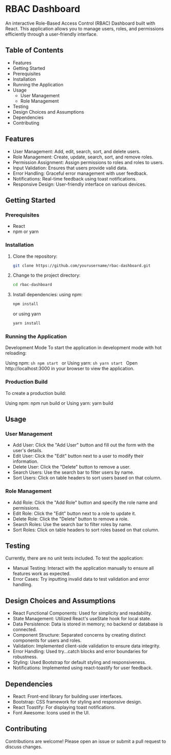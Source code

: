 # RBAC Dashboard

An interactive Role-Based Access Control (RBAC) Dashboard built with React. This application allows you to manage users, roles, and permissions efficiently through a user-friendly interface.

## Table of Contents
- Features
- Getting Started
- Prerequisites
- Installation
- Running the Application
- Usage
    - User Management
    - Role Management
- Testing
- Design Choices and Assumptions
- Dependencies
- Contributing

## Features
- User Management: Add, edit, search, sort, and delete users.
- Role Management: Create, update, search, sort, and remove roles.
- Permission Assignment: Assign permissions to roles and roles to users.
- Input Validation: Ensures that users provide valid data.
- Error Handling: Graceful error management with user feedback.
- Notifications: Real-time feedback using toast notifications.
- Responsive Design: User-friendly interface on various devices.

## Getting Started
### Prerequisites
- React
- npm or yarn
### Installation
1. Clone the repository:
     ```sh
     git clone https://github.com/yourusername/rbac-dashboard.git
     ```
2. Change to the project directory:
     ```sh
     cd rbac-dashboard
     ```
3. Install dependencies:
   using npm:
     ```sh
     npm install
     ```
     or using yarn
     ```sh
     yarn install
     ```

### Running the Application
Development Mode
To start the application in development mode with hot reloading:

Using npm:
     ```sh
     npm start
     ```
     or Using yarn:
     ```sh
     yarn start
     ```
Open http://localhost:3000 in your browser to view the application.

### Production Build
To create a production build:

Using npm:
     npm run build
     or Using yarn:
     yarn build
## Usage

### User Management
- Add User: Click the "Add User" button and fill out the form with the user's details.
- Edit User: Click the "Edit" button next to a user to modify their information.
- Delete User: Click the "Delete" button to remove a user.
- Search Users: Use the search bar to filter users by name.
- Sort Users: Click on table headers to sort users based on that column.

### Role Management
- Add Role: Click the "Add Role" button and specify the role name and permissions.
- Edit Role: Click the "Edit" button next to a role to update it.
- Delete Role: Click the "Delete" button to remove a role.
- Search Roles: Use the search bar to filter roles by name.
- Sort Roles: Click on table headers to sort roles based on that column.

## Testing
Currently, there are no unit tests included. To test the application:

- Manual Testing: Interact with the application manually to ensure all features work as expected.
- Error Cases: Try inputting invalid data to test validation and error handling.

## Design Choices and Assumptions
- React Functional Components: Used for simplicity and readability.
- State Management: Utilized React's useState hook for local state.
- Data Persistence: Data is stored in memory; no backend or database is connected.
- Component Structure: Separated concerns by creating distinct components for users and roles.
- Validation: Implemented client-side validation to ensure data integrity.
- Error Handling: Used try...catch blocks and error boundaries for robustness.
- Styling: Used Bootstrap for default styling and responsiveness.
- Notifications: Implemented using react-toastify for user feedback.
## Dependencies
- React: Front-end library for building user interfaces.
- Bootstrap: CSS framework for styling and responsive design.
- React Toastify: For displaying toast notifications.
- Font Awesome: Icons used in the UI.
## Contributing
Contributions are welcome! Please open an issue or submit a pull request to discuss changes.
